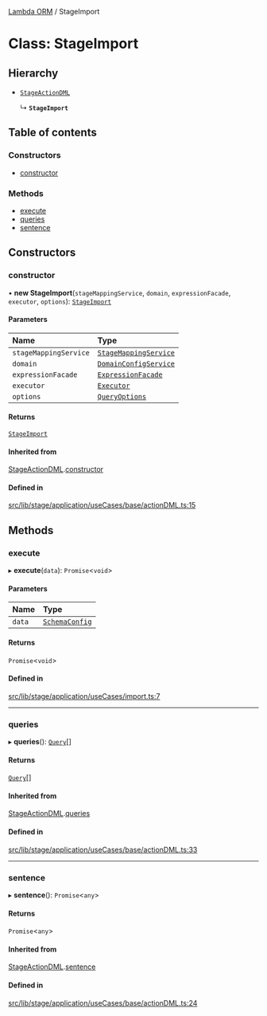 [Lambda ORM](../README.md) / StageImport

# Class: StageImport

## Hierarchy

- [`StageActionDML`](StageActionDML.md)

  ↳ **`StageImport`**

## Table of contents

### Constructors

- [constructor](StageImport.md#constructor)

### Methods

- [execute](StageImport.md#execute)
- [queries](StageImport.md#queries)
- [sentence](StageImport.md#sentence)

## Constructors

### constructor

• **new StageImport**(`stageMappingService`, `domain`, `expressionFacade`, `executor`, `options`): [`StageImport`](StageImport.md)

#### Parameters

| Name | Type |
| :------ | :------ |
| `stageMappingService` | [`StageMappingService`](StageMappingService.md) |
| `domain` | [`DomainConfigService`](DomainConfigService.md) |
| `expressionFacade` | [`ExpressionFacade`](ExpressionFacade.md) |
| `executor` | [`Executor`](../interfaces/Executor.md) |
| `options` | [`QueryOptions`](../interfaces/QueryOptions.md) |

#### Returns

[`StageImport`](StageImport.md)

#### Inherited from

[StageActionDML](StageActionDML.md).[constructor](StageActionDML.md#constructor)

#### Defined in

[src/lib/stage/application/useCases/base/actionDML.ts:15](https://github.com/lambda-orm/lambdaorm/blob/73ae43da/src/lib/stage/application/useCases/base/actionDML.ts#L15)

## Methods

### execute

▸ **execute**(`data`): `Promise`\<`void`\>

#### Parameters

| Name | Type |
| :------ | :------ |
| `data` | [`SchemaConfig`](../interfaces/SchemaConfig.md) |

#### Returns

`Promise`\<`void`\>

#### Defined in

[src/lib/stage/application/useCases/import.ts:7](https://github.com/lambda-orm/lambdaorm/blob/73ae43da/src/lib/stage/application/useCases/import.ts#L7)

___

### queries

▸ **queries**(): [`Query`](Query.md)[]

#### Returns

[`Query`](Query.md)[]

#### Inherited from

[StageActionDML](StageActionDML.md).[queries](StageActionDML.md#queries)

#### Defined in

[src/lib/stage/application/useCases/base/actionDML.ts:33](https://github.com/lambda-orm/lambdaorm/blob/73ae43da/src/lib/stage/application/useCases/base/actionDML.ts#L33)

___

### sentence

▸ **sentence**(): `Promise`\<`any`\>

#### Returns

`Promise`\<`any`\>

#### Inherited from

[StageActionDML](StageActionDML.md).[sentence](StageActionDML.md#sentence)

#### Defined in

[src/lib/stage/application/useCases/base/actionDML.ts:24](https://github.com/lambda-orm/lambdaorm/blob/73ae43da/src/lib/stage/application/useCases/base/actionDML.ts#L24)
